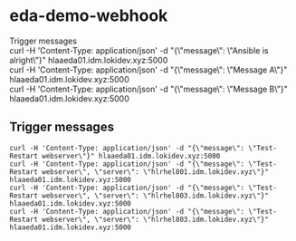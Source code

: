 # eda-demo-webhook

Trigger messages  
curl -H 'Content-Type: application/json' -d "{\\"message\\": \\"Ansible is alright\\"}" hlaaeda01.idm.lokidev.xyz:5000  
curl -H 'Content-Type: application/json' -d "{\\"message\\": \\"Message A\\"}" hlaaeda01.idm.lokidev.xyz:5000  
curl -H 'Content-Type: application/json' -d "{\\"message\\": \\"Message B\\"}" hlaaeda01.idm.lokidev.xyz:5000  
## Trigger messages
~~~
curl -H 'Content-Type: application/json' -d "{\"message\": \"Test-Restart webserver\"}" hlaaeda01.idm.lokidev.xyz:5000
curl -H 'Content-Type: application/json' -d "{\"message\": \"Test-Restart webserver\", \"server\": \"hlrhel801.idm.lokidev.xyz\"}" hlaaeda01.idm.lokidev.xyz:5000
curl -H 'Content-Type: application/json' -d "{\"message\": \"Test-Restart webserver\", \"server\": \"hlrhel803.idm.lokidev.xyz\"}" hlaaeda01.idm.lokidev.xyz:5000
curl -H 'Content-Type: application/json' -d "{\"message\": \"Test-Restart webserver\", \"server\": \"hlrhel803.idm.lokidev.xyz\"}" hlaaeda01.idm.lokidev.xyz:5000
~~~
